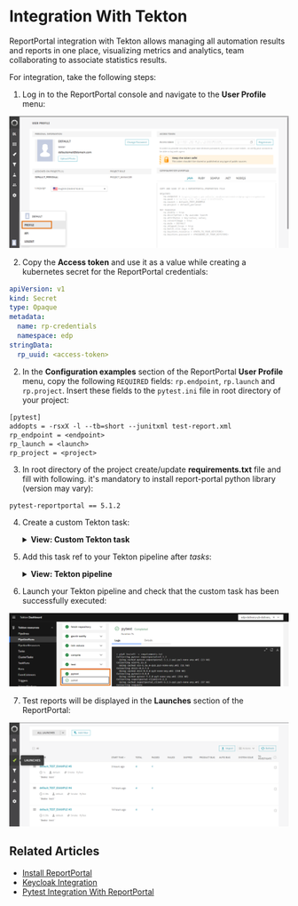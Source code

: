 # Integration With Tekton

ReportPortal integration with Tekton allows managing all automation results and reports in one place, visualizing metrics and analytics, team collaborating to associate statistics results.

For integration, take the following steps:

1. Log in to the ReportPortal console and navigate to the **User Profile** menu:

  ![ReportPortal profile](../assets/operator-guide/report-portal-profile.png "ReportPortal profile")

2. Copy the **Access token** and use it as a value while creating a kubernetes secret for the ReportPortal credentials:

  ```yaml
  apiVersion: v1
  kind: Secret
  type: Opaque
  metadata:
    name: rp-credentials
    namespace: edp
  stringData:
    rp_uuid: <access-token>
  ```

2. In the **Configuration examples** section of the ReportPortal **User Profile** menu, copy the following `REQUIRED` fields: `rp.endpoint`, `rp.launch` and `rp.project`. Insert these fields to the `pytest.ini` file in root directory of your project:

  ```aidl
  [pytest]
  addopts = -rsxX -l --tb=short --junitxml test-report.xml
  rp_endpoint = <endpoint>
  rp_launch = <launch>
  rp_project = <project>
  ```

3. In root directory of the project create/update **requirements.txt** file and fill with following. it's mandatory to install report-portal python library (version may vary):
  ```aidl
  pytest-reportportal == 5.1.2
  ```

4. Create a custom Tekton task:

   <details>
   <summary><b>View: Custom Tekton task</b></summary>

   ```yaml
   apiVersion: tekton.dev/v1beta1
   kind: Task
   metadata:
     labels:
       app.kubernetes.io/version: '0.1'
     name: pytest-reportportal
     namespace: edp
   spec:
     description: |-
       This task can be used to run pytest integrated with report portal.
     params:
       - default: .
         description: The path where package.json of the project is defined.
         name: PATH_CONTEXT
         type: string
       - name: EXTRA_COMMANDS
         type: string
       - default: python:3.8-alpine3.16
         description: The python image you want to use.
         name: BASE_IMAGE
         type: string
       - default: rp-credentials
         description: name of the secret holding the rp token
         name: rp-secret
         type: string
     steps:
       - env:
           - name: HOME
             value: $(workspaces.source.path)
           - name: RP_UUID
             valueFrom:
               secretKeyRef:
                 key: rp_uuid
                 name: $(params.rp-secret)
         image: $(params.BASE_IMAGE)
         name: pytest
         resources: {}
         script: >
           #!/usr/bin/env sh
           set -e
           export PATH=$PATH:$HOME/.local/bin
           $(params.EXTRA_COMMANDS)
           # tests are being run from ./test directory in the project
           pytest ./tests --reportportal
         workingDir: $(workspaces.source.path)/$(params.PATH_CONTEXT)
     workspaces:
       - name: source
   ```

   </details>

5. Add this task ref to your Tekton pipeline after *tasks*:

   <details>
   <summary><b>View: Tekton pipeline</b></summary>

   ```yaml
   - name: pytest
     params:
       - name: BASE_IMAGE
         value: $(params.image)
       - name: EXTRA_COMMANDS
         value: |
           set -ex
           pip3 install -r requirements.txt
           [ -f run_service.py ] && python run_service.py &
     runAfter:
       - compile
     taskRef:
       kind: Task
       name: pytest-reportportal
     workspaces:
       - name: source
         workspace: shared-workspace
   ```
   </details>

6. Launch your Tekton pipeline and check that the custom task has been successfully executed:

  ![Tekton task successfully executed](../assets/operator-guide/tekton-task-success.png "Tekton task successfully executed")

7. Test reports will be displayed in the **Launches** section of the ReportPortal:

  ![Test report results](../assets/operator-guide/report-portal-results.png "Test report results")

## Related Articles

* [Install ReportPortal](advanced-installation/reportportal.md)
* [Keycloak Integration](reportportal-keycloak.md)
* [Pytest Integration With ReportPortal](https://github.com/reportportal/agent-python-pytest)
